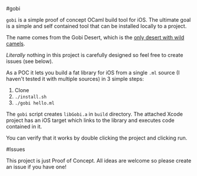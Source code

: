 #gobi

`gobi` is a simple proof of concept OCaml build tool for iOS. The ultimate goal
is a simple and self contained tool that can be installed locally to a project.

The name comes from the Gobi Desert, which is the [only desert with wild
camels](http://animals.nationalgeographic.com/animals/mammals/bactrian-camel/).

*Literally* nothing in this project is carefully designed so feel free to
create issues (see below).

As a POC it lets you build a fat library for iOS from a single `.ml` source (I
haven't tested it with multiple sources) in 3 simple steps:

1. Clone
2. `./install.sh`
3. `./gobi hello.ml`

The `gobi` script creates `libGobi.a` in `build` directory. The attached Xcode
project has an iOS target which links to the library and executes code
contained in it.

You can verify that it works by double clicking the project and clicking run.

#Issues

This project is just Proof of Concept. All ideas are welcome so please create
an issue if you have one!
